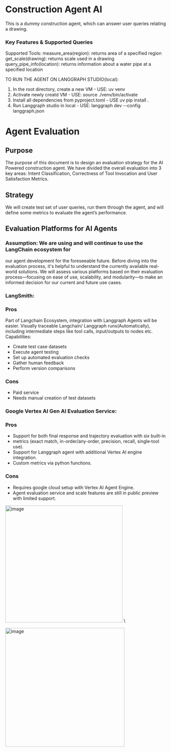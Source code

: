 # Construction Agent AI
This is a dummy construction agent, which can answer user queries relating a drawing.


### Key Features & Supported Queries
Supported Tools:
    measure_area(region): returns area of a specified region
    get_scale(drawing): returns scale used in a drawing
    query_pipe_info(location):  returns information about a water pipe at a specified location


TO RUN THE AGENT ON LANGGRAPH STUDIO(local):
1) In the root directory, create a new VM - USE: uv venv
2) Activate newly creatd VM - USE: source ./venv/bin/activate
3) Install all dependencies from pyproject.toml - USE uv pip install .
4) Run Langgraph studio in local - USE: langgraph dev --config langgraph.json

# Agent Evaluation
## Purpose
The purpose of this document is to design an evaluation strategy for the AI
Powered construction agent. We have divided the overall evaluation into 3 key
areas: Intent Classification, Correctness of Tool Invocation and User Satisfaction
Metrics.

## Strategy
We will create test set of user queries, run them through the agent, and will define
some metrics to evaluate the agent’s performance.

## Evaluation Platforms for AI Agents
### Assumption: We are using and will continue to use the LangChain ecosystem for
our agent development for the foreseeable future.
Before diving into the evaluation process, it's helpful to understand the currently
available real-world solutions. We will assess various platforms based on their
evaluation process—focusing on ease of use, scalability, and modularity—to make
an informed decision for our current and future use cases.

### LangSmith:
### Pros
Part of Langchain Ecosystem, integration with Langgraph Agents will be
easier.
Visually traceable Langchain/ Langgraph runs(Automatically), including
intermediate steps like tool calls, input/outputs to nodes etc.
Capabilities:
- Create test case datasets
- Execute agent testing
- Set up automated evaluation checks
- Gather human feedback
- Perform version comparisons
### Cons
- Paid service
- Needs manual creation of test datasets

### Google Vertex AI Gen AI Evaluation Service:
### Pros
- Support for both final response and trajectory evaluation with six built-in
- metrics (exact match, in-order/any-order, precision, recall, single‑tool use).
- Support for Langgraph agent with additional Vertex AI engine integration.
- Custom metrics via python functions.

### Cons
- Requires google cloud setup with Vertex AI Agent Engine.
- Agent evaluation service and scale features are still in public preview with
limited support.

<img width="367" alt="image" src="https://github.com/user-attachments/assets/3bb90ba0-0d67-4048-89d0-0c03aadb8ea9" /> \

<img width="373" alt="image" src="https://github.com/user-attachments/assets/6d689bc2-69b6-448b-9425-bfdcf841a4f5" />


